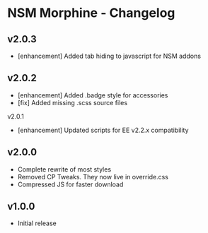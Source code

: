 NSM Morphine - Changelog
========================

v2.0.3
------

* [enhancement] Added tab hiding to javascript for NSM addons

v2.0.2
------

* [enhancement] Added .badge style for accessories
* [fix] Added missing .scss source files

v2.0.1

* [enhancement] Updated scripts for EE v2.2.x compatibility

v2.0.0
------

* Complete rewrite of most styles
* Removed CP Tweaks. They now live in override.css
* Compressed JS for faster download

v1.0.0
------

* Initial release